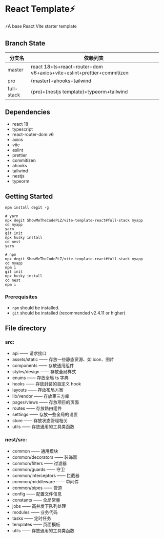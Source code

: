 # React Template⚡️

⚡️A base React Vite starter template

## Branch State

| 分支名     | 依赖列表                                                              |
| ---------- | --------------------------------------------------------------------- |
| master     | react 18+ts+react-router-dom v6+axios+vite+eslint+prettier+commitizen |
| pro        | (master)+ahooks+tailwind                                              |
| full-stack | (pro)+(nestjs template)+typeorm+tailwind                              |

## Dependencies

- react 18
- typescript
- react-router-dom v6
- axios
- vite
- eslint
- prettier
- commitizen
- ahooks
- tailwind
- nestjs
- typeorm

## Getting Started

```shell
npm install degit -g

# yarn
npx degit ShowMeTheCodePLZ/vite-template-react#full-stack myapp
cd myapp
yarn
git init
npx husky install
cd nest
yarn

# npm
npx degit ShowMeTheCodePLZ/vite-template-react#full-stack myapp
cd myapp
npm i
git init
npx husky install
cd nest
npm i
```

### Prerequisites

- `npm` should be installed.
- `git` should be installed (recommended v2.4.11 or higher)

## File directory

### src:

- api —— 请求接口
- assets/static —— 存放一些静态资源、如 icon、图片
- components —— 存放通用组件
- styles/design —— 存放全局样式
- enums —— 存放全局 ts 字典
- hooks —— 存放封装的自定义 hook
- layouts —— 存放布局方案
- lib/vendor —— 存放第三方库
- pages/views —— 存放项目的页面
- routes —— 存放路由组件
- settings —— 存放一些全局的设置
- store —— 存放状态管理相关
- utils —— 存放通用的工具类函数

### nest/src:

- common —— 通用模块
- common/decorators —— 装饰器
- common/filters —— 过滤器
- common/guards —— 守卫
- common/interceptors —— 拦截器
- common/middleware —— 中间件
- common/pipes —— 管道
- config —— 配置文件信息
- constants —— 全局常量
- jobs —— 高并发下队列处理
- modules —— 业务代码
- tasks —— 定时任务
- templates —— 页面模板
- utils —— 存放通用的工具类函数
